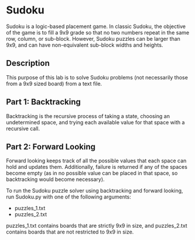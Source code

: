 # Sudoku
Sudoku is a logic-based placement game. In classic Sudoku, the objective of the game is to fill a 9x9 grade so that no two numbers repeat in the same row, column, or sub-block. However, Sudoku puzzles can be larger than 9x9, and can have non-equivalent sub-block widths and heights.

## Description
This purpose of this lab is to solve Sudoku problems (not necessarily those from a 9x9 sized board) from a text file.

## Part 1: Backtracking
Backtracking is the recursive process of taking a state, choosing an undetermined space, and trying each available value for that space with a recursive call.

## Part 2: Forward Looking
Forward looking keeps track of all the possible values that each space can hold and updates them. Additionally, failure is returned if any of the spaces become empty (as in no possible value can be placed in that space, so backtracking would become necessary).

To run the Sudoku puzzle solver using backtracking and forward looking, run Sudoku.py with one of the following arguments:
- puzzles_1.txt
- puzzles_2.txt

puzzles_1.txt contains boards that are strictly 9x9 in size, and puzzles_2.txt contains boards that are not restricted to 9x9 in size.